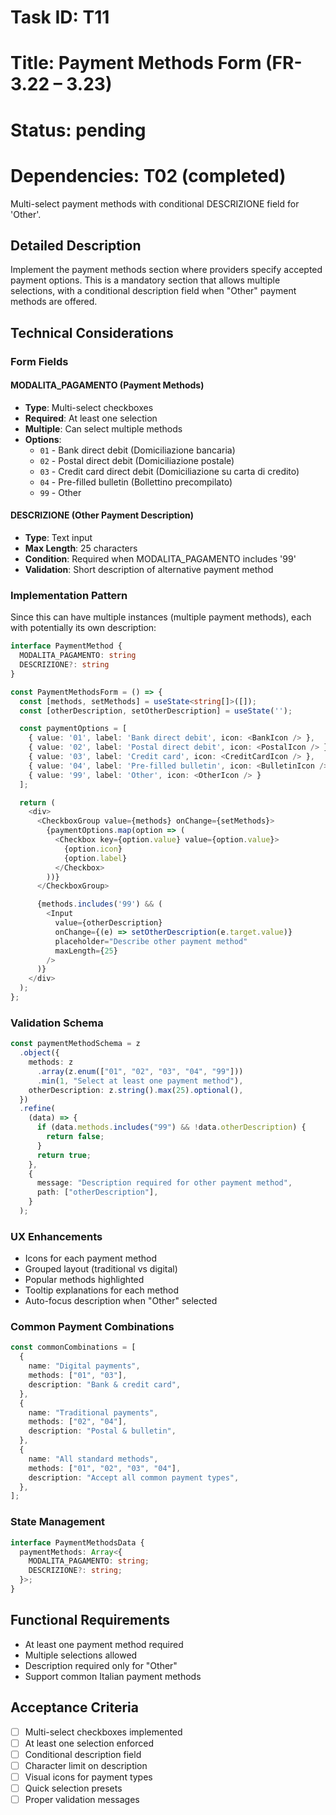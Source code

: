 # Task ID: T11

# Title: Payment Methods Form (FR-3.22 – 3.23)

# Status: pending

# Dependencies: T02 (completed)

Multi-select payment methods with conditional DESCRIZIONE field for 'Other'.

## Detailed Description

Implement the payment methods section where providers specify accepted payment options. This is a mandatory section that allows multiple selections, with a conditional description field when "Other" payment methods are offered.

## Technical Considerations

### Form Fields

#### MODALITA_PAGAMENTO (Payment Methods)

- **Type**: Multi-select checkboxes
- **Required**: At least one selection
- **Multiple**: Can select multiple methods
- **Options**:
  - `01` - Bank direct debit (Domiciliazione bancaria)
  - `02` - Postal direct debit (Domiciliazione postale)
  - `03` - Credit card direct debit (Domiciliazione su carta di credito)
  - `04` - Pre-filled bulletin (Bollettino precompilato)
  - `99` - Other

#### DESCRIZIONE (Other Payment Description)

- **Type**: Text input
- **Max Length**: 25 characters
- **Condition**: Required when MODALITA_PAGAMENTO includes '99'
- **Validation**: Short description of alternative payment method

### Implementation Pattern

Since this can have multiple instances (multiple payment methods), each with potentially its own description:

```typescript
interface PaymentMethod {
  MODALITA_PAGAMENTO: string
  DESCRIZIONE?: string
}

const PaymentMethodsForm = () => {
  const [methods, setMethods] = useState<string[]>([]);
  const [otherDescription, setOtherDescription] = useState('');

  const paymentOptions = [
    { value: '01', label: 'Bank direct debit', icon: <BankIcon /> },
    { value: '02', label: 'Postal direct debit', icon: <PostalIcon /> },
    { value: '03', label: 'Credit card', icon: <CreditCardIcon /> },
    { value: '04', label: 'Pre-filled bulletin', icon: <BulletinIcon /> },
    { value: '99', label: 'Other', icon: <OtherIcon /> }
  ];

  return (
    <div>
      <CheckboxGroup value={methods} onChange={setMethods}>
        {paymentOptions.map(option => (
          <Checkbox key={option.value} value={option.value}>
            {option.icon}
            {option.label}
          </Checkbox>
        ))}
      </CheckboxGroup>

      {methods.includes('99') && (
        <Input
          value={otherDescription}
          onChange={(e) => setOtherDescription(e.target.value)}
          placeholder="Describe other payment method"
          maxLength={25}
        />
      )}
    </div>
  );
};
```

### Validation Schema

```typescript
const paymentMethodSchema = z
  .object({
    methods: z
      .array(z.enum(["01", "02", "03", "04", "99"]))
      .min(1, "Select at least one payment method"),
    otherDescription: z.string().max(25).optional(),
  })
  .refine(
    (data) => {
      if (data.methods.includes("99") && !data.otherDescription) {
        return false;
      }
      return true;
    },
    {
      message: "Description required for other payment method",
      path: ["otherDescription"],
    }
  );
```

### UX Enhancements

- Icons for each payment method
- Grouped layout (traditional vs digital)
- Popular methods highlighted
- Tooltip explanations for each method
- Auto-focus description when "Other" selected

### Common Payment Combinations

```typescript
const commonCombinations = [
  {
    name: "Digital payments",
    methods: ["01", "03"],
    description: "Bank & credit card",
  },
  {
    name: "Traditional payments",
    methods: ["02", "04"],
    description: "Postal & bulletin",
  },
  {
    name: "All standard methods",
    methods: ["01", "02", "03", "04"],
    description: "Accept all common payment types",
  },
];
```

### State Management

```typescript
interface PaymentMethodsData {
  paymentMethods: Array<{
    MODALITA_PAGAMENTO: string;
    DESCRIZIONE?: string;
  }>;
}
```

## Functional Requirements

- At least one payment method required
- Multiple selections allowed
- Description required only for "Other"
- Support common Italian payment methods

## Acceptance Criteria

- [ ] Multi-select checkboxes implemented
- [ ] At least one selection enforced
- [ ] Conditional description field
- [ ] Character limit on description
- [ ] Visual icons for payment types
- [ ] Quick selection presets
- [ ] Proper validation messages
